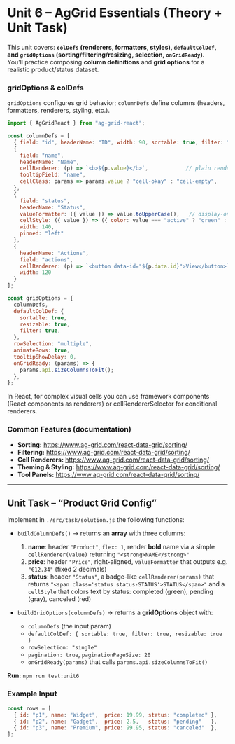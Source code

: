 # Unit 6 – AgGrid Essentials (Theory + Unit Task)

This unit covers: **`colDefs` (renderers, formatters, styles), `defaultColDef`, and `gridOptions` (sorting/filtering/resizing, selection, `onGridReady`).**  
You’ll practice composing **column definitions** and **grid options** for a realistic product/status dataset.

### gridOptions & colDefs
`gridOptions` configures grid behavior; `columnDefs` define columns (headers, formatters, renderers, styling, etc.).
```js
import { AgGridReact } from "ag-grid-react";

const columnDefs = [
  { field: "id", headerName: "ID", width: 90, sortable: true, filter: "agNumberColumnFilter" },
  { 
    field: "name",
    headerName: "Name",
    cellRenderer: (p) => `<b>${p.value}</b>`,            // plain renderer
    tooltipField: "name",
    cellClass: params => params.value ? "cell-okay" : "cell-empty",
  },
  { 
    field: "status",
    headerName: "Status",
    valueFormatter: ({ value }) => value.toUpperCase(),   // display-only formatting
    cellStyle: ({ value }) => ({ color: value === "active" ? "green" : "gray" }),
    width: 140,
    pinned: "left"
  },
  {
    headerName: "Actions",
    field: "actions",
    cellRenderer: (p) => `<button data-id="${p.data.id}">View</button>`,
    width: 120
  }
];

const gridOptions = {
  columnDefs,
  defaultColDef: {
    sortable: true,
    resizable: true,
    filter: true,
  },
  rowSelection: "multiple",
  animateRows: true,
  tooltipShowDelay: 0,
  onGridReady: (params) => {
    params.api.sizeColumnsToFit();
  },
};
```
In React, for complex visual cells you can use framework components (React components as renderers) or cellRendererSelector for conditional renderers.

### Common Features (documentation)
- **Sorting:** https://www.ag-grid.com/react-data-grid/sorting/
- **Filtering:** https://www.ag-grid.com/react-data-grid/sorting/
- **Cell Renderers:** https://www.ag-grid.com/react-data-grid/sorting/
- **Theming & Styling:** https://www.ag-grid.com/react-data-grid/sorting/
- **Tool Panels:** https://www.ag-grid.com/react-data-grid/sorting/

---

## Unit Task – “Product Grid Config”

Implement in `./src/task/solution.js` the following functions:

- `buildColumnDefs()` → returns an **array** with three columns:  
  1) **name**: header `"Product"`, `flex: 1`, render **bold** name via a simple `cellRenderer(value)` returning `"<strong>NAME</strong>"`  
  2) **price**: header `"Price"`, right-aligned, `valueFormatter` that outputs e.g. `"€12.34"` (fixed 2 decimals)  
  3) **status**: header `"Status"`, a badge-like `cellRenderer(params)` that returns `"<span class='status status-STATUS'>STATUS</span>"` and a `cellStyle` that colors text by status: completed (green), pending (gray), canceled (red)

- `buildGridOptions(columnDefs)` → returns a **gridOptions** object with:
  - `columnDefs` (the input param)
  - `defaultColDef: { sortable: true, filter: true, resizable: true }`
  - `rowSelection: "single"`
  - `pagination: true`, `paginationPageSize: 20`
  - `onGridReady(params)` that calls `params.api.sizeColumnsToFit()`

**Run:** `npm run test:unit6`

### Example Input
```js
const rows = [
  { id: "p1", name: "Widget",  price: 19.99, status: "completed" },
  { id: "p2", name: "Gadget",  price: 2.5,   status: "pending"   },
  { id: "p3", name: "Premium", price: 99.95, status: "canceled"  },
];
```
